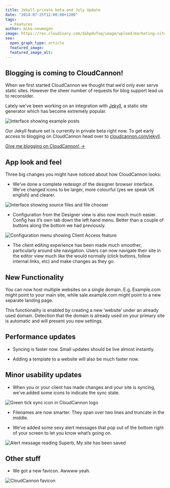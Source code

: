```yaml
---
title: Jekyll private beta and July Update
date: "2014-07-25T12:00:00+1200"
tags:
  - Features
author: mike-neumegen
image: https://res.cloudinary.com/dahpdufoq/image/upload/marketing-site/blog/uploads/blog-night-time-sparklers.jpg
seo:
  open_graph_type: article
  featured_image:
  featured_image_alt:
---
```

## Blogging is coming to CloudCannon\!

When we first started CloudCannon we thought that we’d only ever serve static sites. However the sheer number of requests for blog support lead us to reconsider.

Lately we've been working on an integration with [Jekyll](http://jekyllrb.com), a static site generator which has become extremely popular.

![Interface showing example posts](https://res.cloudinary.com/dahpdufoq/image/upload/marketing-site/blog/assets/blog/july14-update/jekyll.png)

Our Jekyll feature set is currently in private beta right now. To get early access to blogging on CloudCannon head over to [cloudcannon.com/jekyll](/jekyll).

<div><a class="btn" href="/jekyll">Give me blogging on CloudCannon! &rarr;</a></div>

## App look and feel

Three big changes you might have noticed about how CloudCannon looks:

* We’ve done a complete redesign of the designer browser interface. We’ve changed icons to be larger, more colourful (yes we speak UK english) and clearer.

![Interface showing source files and file chooser](https://res.cloudinary.com/dahpdufoq/image/upload/marketing-site/blog/assets/blog/july14-update/site_icons.png)

* Configuration from the Designer view is also now much much easier. Config has it’s own tab down the left hand menu. Better than a couple of buttons along the bottom we had previously.

![Configuration menu showing Client Access feature](https://res.cloudinary.com/dahpdufoq/image/upload/marketing-site/blog/assets/blog/july14-update/config.png)

* The client editing experience has been made much smoother, particularly around site navigation. Users can now navigate their site in the editor view much like the would normally (click buttons, follow internal links, etc) and make changes as they go.

## New Functionality

You can now host multiple websites on a single domain. E.g. Example.com might point to your main site, while sale.example.com might point to a new separate landing page.

This functionality is enabled by creating a new ‘website’ under an already used domain. Detection that the domain is already used on your primary site is automatic and will present you new settings.

## Performance updates

* Syncing is faster now. Small updates should be live almost instantly.

* Adding a template to a website will also be much faster now.

## Minor usability updates

* When you or your client has made changes and your site is syncing, we’ve added some icons to indicate the sync state.

![Green tick sync icon in CloudCannon logo](https://res.cloudinary.com/dahpdufoq/image/upload/marketing-site/blog/assets/blog/july14-update/sync_icon.png)

* Filenames are now smarter. They span over two lines and truncate in the middle.

* We’ve added some sexy alert messages that pop out of the bottom right of your screen to let you know what’s going on.

![Alert message reading Superb, My site has been saved](https://res.cloudinary.com/dahpdufoq/image/upload/marketing-site/blog/assets/blog/july14-update/update_alert.png)

## Other stuff

* We got a new favicon. Awwww yeah.

![CloudCannon favicon](https://res.cloudinary.com/dahpdufoq/image/upload/marketing-site/blog/assets/blog/july14-update/fav_icon.png)
